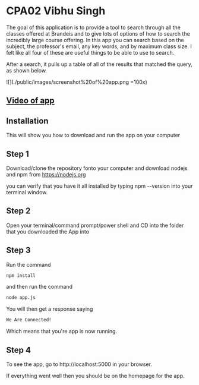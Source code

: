 # CPA02 Vibhu Singh
The goal of this application is to provide a tool to search through all the classes offered at Brandeis
and to give lots of options of how to search the incredibly large course offering. In this app you can search
based on the subject, the professor's email, any key words, and by maximum class size. I felt like all four of
these are useful things to be able to use to search.

After a search, it pulls up a table of all of the results that matched the query, as shown below.

![](./public/images/screenshot%20of%20app.png =100x)


## [Video of app](https://youtu.be/xT71n-1rCII)

## Installation

This will show you how to download and run the app on your computer

## Step 1

Download/clone the repository fonto your computer and download nodejs and npm from https://nodejs.org

you can verify that you have it all installed by typing npm --version into your terminal window.

## Step 2

Open your terminal/command prompt/power shell and CD into the folder that you downloaded the App into

## Step 3

Run the command

``` bash
npm install
```

and then run the command

``` bash
node app.js
```

You will then get a response saying

``` bash
We Are Connected!
```

Which means that you're app is now running.

## Step 4

To see the app, go to http://localhost:5000 in your browser.

If everything went well then you should be on the homepage for the app.